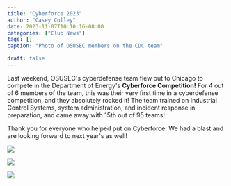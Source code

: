 ```yaml
---
title: "Cyberforce 2023"
author: "Casey Colley"
date: 2023-11-07T10:10:16-08:00
categories: ["Club News"]
tags: []
caption: "Photo of OSUSEC members on the CDC team"

draft: false
---
```


Last weekend, OSUSEC's cyberdefense team flew out to Chicago to compete in the Department of Energy's **Cyberforce Competition!** For 4 out of 6 members of the team, this was their very first time in a cyberdefense competition, and they absolutely rocked it! The team trained on Industrial Control Systems, system administration, and incident response in preparation, and came away with 15th out of 95 teams!

Thank you for everyone who helped put on Cyberforce. We had a blast and are looking forward to next year's as well!

![](/blog/cyberforce-2023-thonk.png)

![](/blog/cyberforce-2023-pile.jpg)

![](/blog/cyberforce-2023-friends.jpg)
